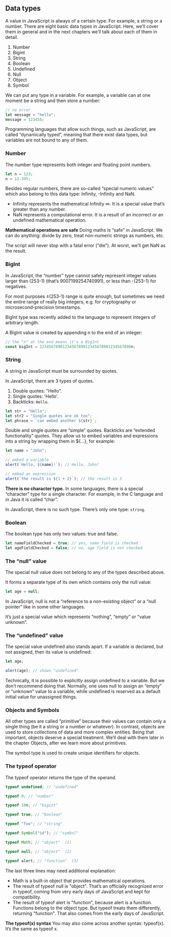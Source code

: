 ## Data types

A value in JavaScript is always of a certain type. For example, a string or a number.
There are eight basic data types in JavaScript. Here, we’ll cover them in general and in the next chapters we’ll talk about each of them in detail.

1. Number
2. Bigint
3. String
4. Boolean
5. Undefined
6. Null
7. Object
8. Symbol

We can put any type in a variable. For example, a variable can at one moment be a string and then store a number:

```js
// no error
let message = "hello";
message = 123456;
```

Programming languages that allow such things, such as JavaScript, are called “dynamically typed”, meaning that there exist data types, but variables are not bound to any of them.

### Number

The number type represents both integer and floating point numbers.

```js
let n = 123;
n = 12.345;
```

Besides regular numbers, there are so-called “special numeric values” which also belong to this data type: Infinity, -Infinity and NaN.

- Infinity represents the mathematical Infinity ∞. It is a special value that’s greater than any number.
- NaN represents a computational error. It is a result of an incorrect or an undefined mathematical operation.

**Mathematical operations are safe**
Doing maths is “safe” in JavaScript. We can do anything: divide by zero, treat non-numeric strings as numbers, etc.

The script will never stop with a fatal error (“die”). At worst, we’ll get NaN as the result.

### BigInt

In JavaScript, the “number” type cannot safely represent integer values larger than (253-1) (that’s 9007199254740991), or less than -(253-1) for negatives.

For most purposes ±(253-1) range is quite enough, but sometimes we need the entire range of really big integers, e.g. for cryptography or microsecond-precision timestamps.

BigInt type was recently added to the language to represent integers of arbitrary length.

A BigInt value is created by appending n to the end of an integer:

```js
// the "n" at the end means it's a BigInt
const bigInt = 1234567890123456789012345678901234567890n;
```

### String

A string in JavaScript must be surrounded by quotes.

In JavaScript, there are 3 types of quotes.

1. Double quotes: "Hello".
2. Single quotes: 'Hello'.
3. Backticks: `Hello`.

```js
let str = "Hello";
let str2 = "Single quotes are ok too";
let phrase = `can embed another ${str}`;
```

Double and single quotes are “simple” quotes. Backticks are “extended functionality” quotes. They allow us to embed variables and expressions into a string by wrapping them in ${…}, for example:

```js
let name = "John";

// embed a variable
alert(`Hello, ${name}!`); // Hello, John!

// embed an expression
alert(`the result is ${1 + 2}`); // the result is 3
```

**There is no character type.**
In some languages, there is a special “character” type for a single character. For example, in the C language and in Java it is called “char”.

In JavaScript, there is no such type. There’s only one type: `string`.

### Boolean

The boolean type has only two values: true and false.

```js
let nameFieldChecked = true; // yes, name field is checked
let ageFieldChecked = false; // no, age field is not checked
```

### The “null” value

The special null value does not belong to any of the types described above.

It forms a separate type of its own which contains only the null value:

```js
let age = null;
```

In JavaScript, null is not a “reference to a non-existing object” or a “null pointer” like in some other languages.

It’s just a special value which represents “nothing”, “empty” or “value unknown”.

### The “undefined” value

The special value undefined also stands apart. If a variable is declared, but not assigned, then its value is undefined:

```js
let age;

alert(age); // shows "undefined"
```

Technically, it is possible to explicitly assign undefined to a variable. But we don’t recommend doing that. Normally, one uses null to assign an “empty” or “unknown” value to a variable, while undefined is reserved as a default initial value for unassigned things.

### Objects and Symbols

All other types are called “primitive” because their values can contain only a single thing (be it a string or a number or whatever). In contrast, objects are used to store collections of data and more complex entities.
Being that important, objects deserve a special treatment. We’ll deal with them later in the chapter Objects, after we learn more about primitives.

The symbol type is used to create unique identifiers for objects.

### The typeof operator

The typeof operator returns the type of the operand.

```js
typeof undefined; // "undefined"

typeof 0; // "number"

typeof 10n; // "bigint"

typeof true; // "boolean"

typeof "foo"; // "string"

typeof Symbol("id"); // "symbol"

typeof Math; // "object"  (1)

typeof null; // "object"  (2)

typeof alert; // "function"  (3)
```

The last three lines may need additional explanation:

- Math is a built-in object that provides mathematical operations.
- The result of typeof null is "object". That’s an officially recognized error in typeof, coming from very early days of JavaScript and kept for compatibility.
- The result of typeof alert is "function", because alert is a function. Functions belong to the object type. But typeof treats them differently, returning "function". That also comes from the early days of JavaScript.

**The typeof(x) syntax**
You may also come across another syntax: typeof(x). It’s the same as typeof x.
